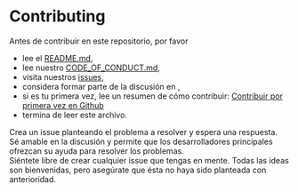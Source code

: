 # Contributing

Antes de contribuir en este repositorio, por favor
 * lee el [README.md](https://github.com/lottielabs/socttie/blob/master/README.md),
 * lee nuestro [CODE_OF_CONDUCT.md](https://github.com/lottielabs/socttie/blob/master/CODE_OF_CONDUCT.md),
 * visita nuestros [issues](https://github.com/lottielabs/socttie/issues),
 * considera formar parte de la discusión en [](),
 * si es tu primera vez, lee un resumen de cómo contribuir: [Contribuir por primera vez en Github](https://gist.github.com/EnzoDiazDev/31e73d0573142d0573eb58d69a5158fd)
 * termina de leer este archivo. 

Crea un issue planteando el problema a resolver y espera una respuesta. </br>
Sé amable en la discusión y permite que los desarrolladores principales ofrezcan su ayuda para resolver los problemas.</br>
Siéntete libre de crear cualquier issue que tengas en mente. Todas las ideas son bienvenidas, pero asegúrate que ésta no haya sido planteada con anterioridad. 